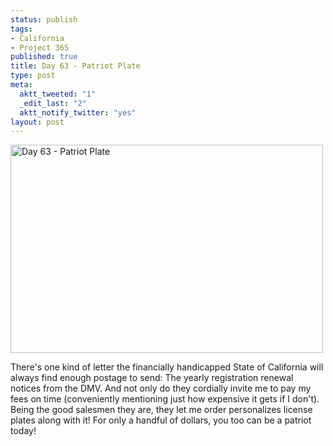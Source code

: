```yaml
--- 
status: publish
tags: 
- California
- Project 365
published: true
title: Day 63 - Patriot Plate
type: post
meta: 
  aktt_tweeted: "1"
  _edit_last: "2"
  aktt_notify_twitter: "yes"
layout: post
---
```

<a href="http://www.flickr.com/photos/freeed/5498693198/" title="Day 63 - Patriot Plate by Fred​, on Flickr"><img src="http://farm6.static.flickr.com/5139/5498693198_76f76ac005.jpg" width="500" height="333" alt="Day 63 - Patriot Plate" /></a>

There's one kind of letter the financially handicapped State of California will always find enough postage to send: The yearly registration renewal notices from the DMV. And not only do they cordially invite me to pay my fees on time (conveniently mentioning just how expensive it gets if I don't). Being the good salesmen they are, they let me order personalizes license plates along with it! For only a handful of dollars, you too can be a patriot today!
